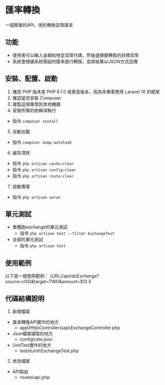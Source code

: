 # 匯率轉換
一個簡單的API，用於轉換貨幣匯率

## 功能
- 使用者可以輸入金額和特定貨幣代碼，然後選擇要轉換的目標貨幣
- 系統會根據系統預設的匯率進行轉換，並將結果以JSON方式回傳

## 安裝、配置、啟動
1. 確認 PHP 版本是 PHP 8.1.0 或更高版本，因為本專案使用 Laravel 10 的框架
2. 確認是否安裝 Composer
3. 複製這個專案到本地機器
4. 安裝所需的依賴項執行 
- 指令 `composer install`
5. 自動加載
- 指令 `composer dump-autoload`
6. 緩存清除
- 指令 `php artisan cache:clear`
- 指令 `php artisan config:clear`
- 指令 `php artisan route:clear`
7. 啟動專案
- 指令 `php artisan serve`


## 單元測試
- 單獨跑exchange的單元測試
    - 指令 `php artisan test --filter ExchangeTest`
- 全部的單元測試
    - 指令 `php artisan test` 

## 使用範例
以下是一個使用範例：
{URL}/api/doExchange?source=USD&target=TWD&amount=$12.5

## 代碼結構說明
1. 新增檔案
- 匯率轉換API實作的地方
    - app\Http\Controllers\api\ExchangeController.php
- Json檔案讀取的地方
    - config\rate.json
- UnitTest實作的地方
    - tests\Unit\ExchangeTest.php

2. 修改檔案
- API路由
    - routes\api.php
